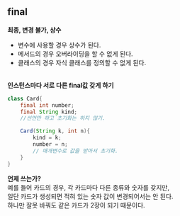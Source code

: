 
&nbsp; 
## final
**최종, 변경 불가, 상수**
- 변수에 사용할 경우 상수가 된다.
- 메서드의 경우 오버라이딩을 할 수 없게 된다.
- 클래스의 경우 자식 클래스를 정의할 수 없게 된다.
  
&nbsp;  
**인스턴스마다 서로 다른 final값 갖게 하기**
```java
class Card{
    final int number; 
    final String kind; 
    //선언만 하고 초기화는 하지 않기.

    Card(String k, int n){
        kind = k;
        number = n;
        // 매개변수로 값을 받아서 초기화.
    }
}
```
**언제 쓰는가?**  
예를 들어 카드의 경우, 각 카드마다 다른 종류와 숫자를 갖지만,  
일단 카드가 생성되면 적혀 있는 숫자 값이 변경되어서는 안 된다.   
하나만 잘못 바꿔도 같은 카드가 2장이 되기 때문이다.